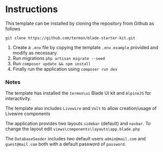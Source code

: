 # Instructions

This template can be installed by cloning the repository from Github as follows

```
git clone https://github.com/termon/blade-starter-kit.git
```

1. Create a `.env` file by copying the template `.env.example` provided and modify as necessary. 
2. Run migrations `php artisan migrate --seed`
3. Run `composer update && npm install` 
4. Finally run the application using `composer run dev`

### Notes

The template has installed the `termon\ui` Blade UI kit  and `AlpineJS` for interactivity.

The template also includes `Livewire` and `Volt` to allow creation/usage of Livewire components 

The application provides two layouts `sidebar` (default) and `navbar`. To change the layout edit `views\components\layouts\app.blade.php`

The `DatabaseSeeder` includes two default users `admin@mail.com` and `guest@mail.com` both with a default password of `password`.
